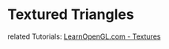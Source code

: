 # Textured Triangles

related Tutorials:
[LearnOpenGL.com - Textures](https://learnopengl.com/Getting-started/Textures)
